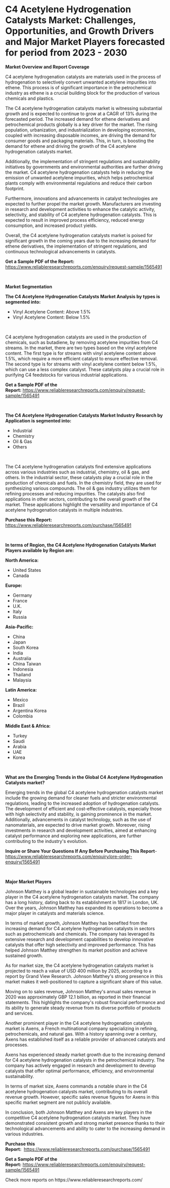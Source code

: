 <p><h1>C4 Acetylene Hydrogenation Catalysts Market: Challenges, Opportunities, and Growth Drivers and Major Market Players forecasted for period from 2023 - 2030</h1></p><p><strong>Market Overview and Report Coverage</strong></p>
<p><p>C4 acetylene hydrogenation catalysts are materials used in the process of hydrogenation to selectively convert unwanted acetylene impurities into ethene. This process is of significant importance in the petrochemical industry as ethene is a crucial building block for the production of various chemicals and plastics.</p><p>The C4 acetylene hydrogenation catalysts market is witnessing substantial growth and is expected to continue to grow at a CAGR of 13% during the forecasted period. The increased demand for ethene derivatives and petrochemical products globally is a key driver for the market. The rising population, urbanization, and industrialization in developing economies, coupled with increasing disposable incomes, are driving the demand for consumer goods and packaging materials. This, in turn, is boosting the demand for ethene and driving the growth of the C4 acetylene hydrogenation catalysts market.</p><p>Additionally, the implementation of stringent regulations and sustainability initiatives by governments and environmental authorities are further driving the market. C4 acetylene hydrogenation catalysts help in reducing the emission of unwanted acetylene impurities, which helps petrochemical plants comply with environmental regulations and reduce their carbon footprint.</p><p>Furthermore, innovations and advancements in catalyst technologies are expected to further propel the market growth. Manufacturers are investing in research and development activities to enhance the catalytic activity, selectivity, and stability of C4 acetylene hydrogenation catalysts. This is expected to result in improved process efficiency, reduced energy consumption, and increased product yields.</p><p>Overall, the C4 acetylene hydrogenation catalysts market is poised for significant growth in the coming years due to the increasing demand for ethene derivatives, the implementation of stringent regulations, and continuous technological advancements in catalysts.</p></p>
<p><strong>Get a Sample PDF of the Report:</strong> <a href="https://www.reliableresearchreports.com/enquiry/request-sample/1565491">https://www.reliableresearchreports.com/enquiry/request-sample/1565491</a></p>
<p>&nbsp;</p>
<p><strong>Market Segmentation</strong></p>
<p><strong>The C4 Acetylene Hydrogenation Catalysts Market Analysis by types is segmented into:</strong></p>
<p><ul><li>Vinyl Acetylene Content: Above 1.5%</li><li>Vinyl Acetylene Content: Below 1.5%</li></ul></p>
<p>&nbsp;</p>
<p><p>C4 acetylene hydrogenation catalysts are used in the production of chemicals, such as butadiene, by removing acetylene impurities from C4 streams. In the market, there are two types based on the vinyl acetylene content. The first type is for streams with vinyl acetylene content above 1.5%, which require a more efficient catalyst to ensure effective removal. The second type is for streams with vinyl acetylene content below 1.5%, which can use a less complex catalyst. These catalysts play a crucial role in purifying C4 feedstocks for various industrial applications.</p></p>
<p><strong>Get a Sample PDF of the Report:</strong>&nbsp;<a href="https://www.reliableresearchreports.com/enquiry/request-sample/1565491">https://www.reliableresearchreports.com/enquiry/request-sample/1565491</a></p>
<p>&nbsp;</p>
<p><strong>The C4 Acetylene Hydrogenation Catalysts Market Industry Research by Application is segmented into:</strong></p>
<p><ul><li>Industrial</li><li>Chemistry</li><li>Oil & Gas</li><li>Others</li></ul></p>
<p>&nbsp;</p>
<p><p>The C4 acetylene hydrogenation catalysts find extensive applications across various industries such as industrial, chemistry, oil & gas, and others. In the industrial sector, these catalysts play a crucial role in the production of chemicals and fuels. In the chemistry field, they are used for synthesizing various compounds. The oil & gas industry utilizes them for refining processes and reducing impurities. The catalysts also find applications in other sectors, contributing to the overall growth of the market. These applications highlight the versatility and importance of C4 acetylene hydrogenation catalysts in multiple industries.</p></p>
<p><strong>Purchase this Report:</strong>&nbsp; <a href="https://www.reliableresearchreports.com/purchase/1565491">https://www.reliableresearchreports.com/purchase/1565491</a></p>
<p>&nbsp;</p>
<p><strong>In terms of Region, the C4 Acetylene Hydrogenation Catalysts Market Players available by Region are:</strong></p>
<p>
    <p> <strong> North America: </strong>
        <ul>
            <li>United States</li>
            <li>Canada</li>
        </ul>
        </p> 
    <p> <strong> Europe: </strong>
        <ul>
            <li>Germany</li>
            <li>France</li>
            <li>U.K.</li>
            <li>Italy</li>
            <li>Russia</li>
        </ul>
        </p> 
    <p> <strong> Asia-Pacific: </strong>
        <ul>
            <li>China</li>
            <li>Japan</li>
            <li>South Korea</li>
            <li>India</li>
            <li>Australia</li>
            <li>China Taiwan</li>
            <li>Indonesia</li>
            <li>Thailand</li>
            <li>Malaysia</li>
        </ul>
        </p> 
    <p> <strong> Latin America: </strong>
        <ul>
            <li>Mexico</li>
            <li>Brazil</li>
            <li>Argentina Korea</li>
            <li>Colombia</li>
        </ul>
        </p> 
    <p> <strong> Middle East & Africa: </strong>
        <ul>
            <li>Turkey</li>
            <li>Saudi</li>
            <li>Arabia</li>
            <li>UAE</li>
            <li>Korea</li>
        </ul>
    </p>
    </p>
<p>&nbsp;</p>
<p><strong>What are the Emerging Trends in the Global C4 Acetylene Hydrogenation Catalysts market?</strong></p>
<p><p>Emerging trends in the global C4 acetylene hydrogenation catalysts market include the growing demand for cleaner fuels and stricter environmental regulations, leading to the increased adoption of hydrogenation catalysts. The development of efficient and cost-effective catalysts, especially those with high selectivity and stability, is gaining prominence in the market. Additionally, advancements in catalyst technology, such as the use of nanomaterials, are expected to drive market growth. Moreover, rising investments in research and development activities, aimed at enhancing catalyst performance and exploring new applications, are further contributing to the industry's evolution.</p></p>
<p><strong>Inquire or Share Your Questions If Any Before Purchasing This Report</strong>- <a href="https://www.reliableresearchreports.com/enquiry/pre-order-enquiry/1565491">https://www.reliableresearchreports.com/enquiry/pre-order-enquiry/1565491</a></p>
<p>&nbsp;</p>
<p><strong>Major Market Players</strong></p>
<p><p>Johnson Matthey is a global leader in sustainable technologies and a key player in the C4 acetylene hydrogenation catalysts market. The company has a long history, dating back to its establishment in 1817 in London, UK. Over the years, Johnson Matthey has expanded its operations to become a major player in catalysts and materials science.</p><p>In terms of market growth, Johnson Matthey has benefited from the increasing demand for C4 acetylene hydrogenation catalysts in sectors such as petrochemicals and chemicals. The company has leveraged its extensive research and development capabilities to develop innovative catalysts that offer high selectivity and improved performance. This has helped Johnson Matthey strengthen its market position and achieve sustained growth.</p><p>As for market size, the C4 acetylene hydrogenation catalysts market is projected to reach a value of USD 400 million by 2025, according to a report by Grand View Research. Johnson Matthey's strong presence in this market makes it well-positioned to capture a significant share of this value.</p><p>Moving on to sales revenue, Johnson Matthey's annual sales revenue in 2020 was approximately GBP 12.1 billion, as reported in their financial statements. This highlights the company's robust financial performance and its ability to generate steady revenue from its diverse portfolio of products and services.</p><p>Another prominent player in the C4 acetylene hydrogenation catalysts market is Axens, a French multinational company specializing in refining, petrochemicals, and natural gas. With a history spanning over a century, Axens has established itself as a reliable provider of advanced catalysts and processes.</p><p>Axens has experienced steady market growth due to the increasing demand for C4 acetylene hydrogenation catalysts in the petrochemical industry. The company has actively engaged in research and development to develop catalysts that offer optimal performance, efficiency, and environmental sustainability.</p><p>In terms of market size, Axens commands a notable share in the C4 acetylene hydrogenation catalysts market, contributing to its overall revenue growth. However, specific sales revenue figures for Axens in this specific market segment are not publicly available.</p><p>In conclusion, both Johnson Matthey and Axens are key players in the competitive C4 acetylene hydrogenation catalysts market. They have demonstrated consistent growth and strong market presence thanks to their technological advancements and ability to cater to the increasing demand in various industries.</p></p>
<p><strong>Purchase this Report:</strong>&nbsp;&nbsp;<a href="https://www.reliableresearchreports.com/purchase/1565491">https://www.reliableresearchreports.com/purchase/1565491</a></p>
<p></p>
<p><strong>Get a Sample PDF of the Report:</strong>&nbsp;<a href="https://www.reliableresearchreports.com/enquiry/request-sample/1565491">https://www.reliableresearchreports.com/enquiry/request-sample/1565491</a></p>
<p>Check more reports on https://www.reliableresearchreports.com/</p>